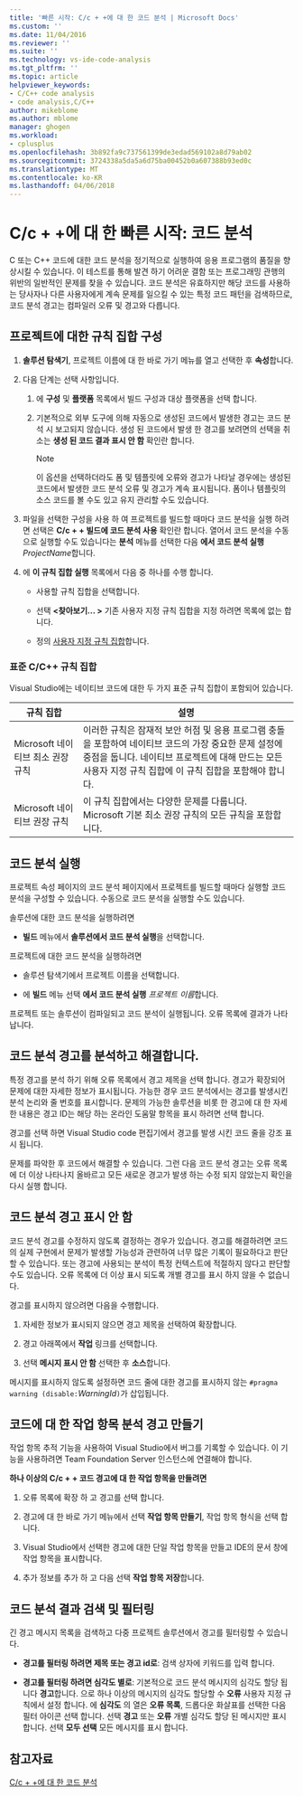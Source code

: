 ```yaml
---
title: '빠른 시작: C/c + +에 대 한 코드 분석 | Microsoft Docs'
ms.custom: ''
ms.date: 11/04/2016
ms.reviewer: ''
ms.suite: ''
ms.technology: vs-ide-code-analysis
ms.tgt_pltfrm: ''
ms.topic: article
helpviewer_keywords:
- C/C++ code analysis
- code analysis,C/C++
author: mikeblome
ms.author: mblome
manager: ghogen
ms.workload:
- cplusplus
ms.openlocfilehash: 3b892fa9c737561399de3edad569102a8d79ab02
ms.sourcegitcommit: 3724338a5da5a6d75ba00452b0a607388b93ed0c
ms.translationtype: MT
ms.contentlocale: ko-KR
ms.lasthandoff: 04/06/2018
---
```

# <a name="quickstart-code-analysis-for-cc"></a>C/c + +에 대 한 빠른 시작: 코드 분석

C 또는 C++ 코드에 대한 코드 분석을 정기적으로 실행하여 응용 프로그램의 품질을 향상시킬 수 있습니다. 이 테스트를 통해 발견 하기 어려운 결함 또는 프로그래밍 관행의 위반의 일반적인 문제를 찾을 수 있습니다. 코드 분석은 유효하지만 해당 코드를 사용하는 당사자나 다른 사용자에게 계속 문제를 일으킬 수 있는 특정 코드 패턴을 검색하므로, 코드 분석 경고는 컴파일러 오류 및 경고와 다릅니다.

## <a name="configure-rule-sets-for-a-project"></a>프로젝트에 대한 규칙 집합 구성

1. **솔루션 탐색기**, 프로젝트 이름에 대 한 바로 가기 메뉴를 열고 선택한 후 **속성**합니다.

2. 다음 단계는 선택 사항입니다.

    1. 에 **구성** 및 **플랫폼** 목록에서 빌드 구성과 대상 플랫폼을 선택 합니다.

    2. 기본적으로 외부 도구에 의해 자동으로 생성된 코드에서 발생한 경고는 코드 분석 시 보고되지 않습니다. 생성 된 코드에서 발생 한 경고를 보려면의 선택을 취소는 **생성 된 코드 결과 표시 안 함** 확인란 합니다.

        > [!NOTE]
        > 이 옵션을 선택하더라도 폼 및 템플릿에 오류와 경고가 나타날 경우에는 생성된 코드에서 발생한 코드 분석 오류 및 경고가 계속 표시됩니다. 폼이나 템플릿의 소스 코드를 볼 수도 있고 유지 관리할 수도 있습니다.

3. 파일을 선택한 구성을 사용 하 여 프로젝트를 빌드할 때마다 코드 분석을 실행 하려면 선택은 **C/c + + 빌드에 코드 분석 사용** 확인란 합니다. 열어서 코드 분석을 수동으로 실행할 수도 있습니다는 **분석** 메뉴를 선택한 다음 **에서 코드 분석 실행** *ProjectName*합니다.

4. 에 **이 규칙 집합 실행** 목록에서 다음 중 하나를 수행 합니다.

    - 사용할 규칙 집합을 선택합니다.

    - 선택  **\<찾아보기... >** 기존 사용자 지정 규칙 집합을 지정 하려면 목록에 없는 합니다.

    - 정의 [사용자 지정 규칙 집합](../code-quality/how-to-create-a-custom-rule-set.md)합니다.

### <a name="standard-cc-rule-sets"></a>표준 C/C++ 규칙 집합

Visual Studio에는 네이티브 코드에 대한 두 가지 표준 규칙 집합이 포함되어 있습니다.

|규칙 집합|설명|
|--------------|-----------------|
|Microsoft 네이티브 최소 권장 규칙|이러한 규칙은 잠재적 보안 허점 및 응용 프로그램 충돌을 포함하여 네이티브 코드의 가장 중요한 문제 설정에 중점을 둡니다. 네이티브 프로젝트에 대해 만드는 모든 사용자 지정 규칙 집합에 이 규칙 집합을 포함해야 합니다.|
|Microsoft 네이티브 권장 규칙|이 규칙 집합에서는 다양한 문제를 다룹니다. Microsoft 기본 최소 권장 규칙의 모든 규칙을 포함합니다.|

## <a name="run-code-analysis"></a>코드 분석 실행

프로젝트 속성 페이지의 코드 분석 페이지에서 프로젝트를 빌드할 때마다 실행할 코드 분석을 구성할 수 있습니다. 수동으로 코드 분석을 실행할 수도 있습니다.

솔루션에 대한 코드 분석을 실행하려면

- **빌드** 메뉴에서 **솔루션에서 코드 분석 실행**을 선택합니다.

 프로젝트에 대한 코드 분석을 실행하려면

- 솔루션 탐색기에서 프로젝트 이름을 선택합니다.

- 에 **빌드** 메뉴 선택 **에서 코드 분석 실행** *프로젝트 이름*합니다.

 프로젝트 또는 솔루션이 컴파일되고 코드 분석이 실행됩니다. 오류 목록에 결과가 나타납니다.

## <a name="analyze-and-resolve-code-analysis-warnings"></a>코드 분석 경고를 분석하고 해결합니다.

특정 경고를 분석 하기 위해 오류 목록에서 경고 제목을 선택 합니다. 경고가 확장되어 문제에 대한 자세한 정보가 표시됩니다. 가능한 경우 코드 분석에서는 경고를 발생시킨 분석 논리와 줄 번호를 표시합니다. 문제의 가능한 솔루션을 비롯 한 경고에 대 한 자세한 내용은 경고 ID는 해당 하는 온라인 도움말 항목을 표시 하려면 선택 합니다.

경고를 선택 하면 Visual Studio code 편집기에서 경고를 발생 시킨 코드 줄을 강조 표시 됩니다.

문제를 파악한 후 코드에서 해결할 수 있습니다. 그런 다음 코드 분석 경고는 오류 목록에 더 이상 나타나지 올바르고 모든 새로운 경고가 발생 하는 수정 되지 않았는지 확인을 다시 실행 합니다.

## <a name="suppress-code-analysis-warnings"></a>코드 분석 경고 표시 안 함

코드 분석 경고를 수정하지 않도록 결정하는 경우가 있습니다. 경고를 해결하려면 코드의 실제 구현에서 문제가 발생할 가능성과 관련하여 너무 많은 기록이 필요하다고 판단할 수 있습니다. 또는 경고에 사용되는 분석이 특정 컨텍스트에 적절하지 않다고 판단할 수도 있습니다. 오류 목록에 더 이상 표시 되도록 개별 경고를 표시 하지 않을 수 없습니다.

경고를 표시하지 않으려면 다음을 수행합니다.

1. 자세한 정보가 표시되지 않으면 경고 제목을 선택하여 확장합니다.

2. 경고 아래쪽에서 **작업** 링크를 선택합니다.

3. 선택 **메시지 표시 안 함** 선택한 후 **소스**합니다.

 메시지를 표시하지 않도록 설정하면 코드 줄에 대한 경고를 표시하지 않는 `#pragma warning (disable:`*WarningId*`)`가 삽입됩니다.

## <a name="create-work-items-for-code-analysis-warnings"></a>코드에 대 한 작업 항목 분석 경고 만들기

작업 항목 추적 기능을 사용하여 Visual Studio에서 버그를 기록할 수 있습니다. 이 기능을 사용하려면 Team Foundation Server 인스턴스에 연결해야 합니다.

**하나 이상의 C/c + + 코드 경고에 대 한 작업 항목을 만들려면**

1. 오류 목록에 확장 하 고 경고를 선택 합니다.

2. 경고에 대 한 바로 가기 메뉴에서 선택 **작업 항목 만들기**, 작업 항목 형식을 선택 합니다.

3. Visual Studio에서 선택한 경고에 대한 단일 작업 항목을 만들고 IDE의 문서 창에 작업 항목을 표시합니다.

4. 추가 정보를 추가 하 고 다음 선택 **작업 항목 저장**합니다.

## <a name="search-and-filter-code-analysis-results"></a>코드 분석 결과 검색 및 필터링

긴 경고 메시지 목록을 검색하고 다중 프로젝트 솔루션에서 경고를 필터링할 수 있습니다.

- **경고를 필터링 하려면 제목 또는 경고 id로**: 검색 상자에 키워드를 입력 합니다.

- **경고를 필터링 하려면 심각도 별로**: 기본적으로 코드 분석 메시지의 심각도 할당 됩니다 **경고**합니다. 으로 하나 이상의 메시지의 심각도 할당할 수 **오류** 사용자 지정 규칙에서 설정 합니다. 에 **심각도** 의 열은 **오류 목록**, 드롭다운 화살표를 선택한 다음 필터 아이콘 선택 합니다. 선택 **경고** 또는 **오류** 개별 심각도 할당 된 메시지만 표시 합니다. 선택 **모두 선택** 모든 메시지를 표시 합니다.

## <a name="see-also"></a>참고자료

[C/c + +에 대 한 코드 분석](../code-quality/code-analysis-for-c-cpp-overview.md)